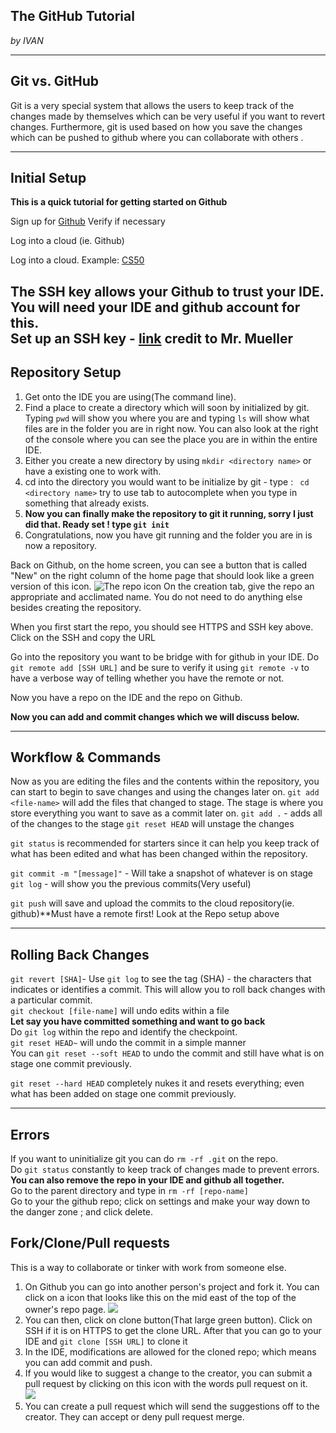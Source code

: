## The GitHub Tutorial

_by IVAN_

---
## Git vs. GitHub
Git is a very special system that allows the users to keep track of the changes made by themselves which can be very useful if you want to revert changes. Furthermore, git is used  based on how you save the changes which can be pushed to github where you can collaborate with others .


---

## Initial Setup
**This is a quick tutorial for getting started on Github**

Sign up for [Github](github.com) Verify if necessary  

Log into a cloud (ie. Github)

Log into a cloud. Example: [CS50](https://ide.cs50.io/)  

The SSH key allows your Github to trust your IDE. You will need your IDE and github account for this.  
Set up an SSH key - [link](https://github.com/hstatsep/ide50) credit to Mr. Mueller
---
## Repository Setup

1. Get onto the IDE you are using(The command line).
1. Find a place to create a directory which will soon by initialized by git. Typing ``pwd`` will show you where you are and typing ``ls`` will show what files are in the folder you are in right now. You can also look at the right of the console where you can see the place you are in within the entire IDE.
1. Either you create a new directory by using ``mkdir <directory name>`` or have a existing one to work with.
1. cd into the directory you would want to be initialize by git - type : `` cd <directory name>`` try to use tab to autocomplete when you type in something that already exists.
1. **Now you can finally make the repository to git it running, sorry I just did that. Ready set ! type ``git init``**
1. Congratulations, now you have git running and the folder you are in is now a repository.

Back on Github, on the home screen, you can see a button that is called "New" on the right column of the home page that should look like a green version of this icon.
![The repo icon](https://upload.wikimedia.org/wikipedia/commons/0/00/Octicons-repo.svg)
On the creation tab, give the repo an appropriate and acclimated name. You do not need to do anything else besides creating the repository.

When you first start the repo, you should see HTTPS and SSH key above.
Click on the SSH and copy the URL

Go into the repository you want to be bridge with for github in your IDE. Do ``git remote add [SSH URL]`` and be sure to verify it using ``git remote -v`` to have a verbose way of telling whether you have the remote or not.

Now you have a repo on the IDE and the repo on Github.

**Now you can add and commit changes which we will discuss below.**

---
## Workflow & Commands
Now as you are editing the files and the contents within the repository, you can start to begin to save changes and using the changes later on.
``git add <file-name>`` will add the files that changed to stage. The stage is where you store everything you want to save as a commit later on.
``git add .`` - adds all of the changes to the stage
``git reset HEAD`` will unstage the changes

``git status`` is recommended for starters since it can help you keep track of what has been edited and what has been changed within the repository.

``git commit -m "[message]"`` - Will take a snapshot of whatever is on stage
``git log`` - will show you the previous commits(Very useful)

``git push`` will save and upload the commits to the cloud repository(ie. github)**Must have a remote first! Look at the Repo setup above

---
## Rolling Back Changes
``git revert [SHA]``- Use ``git log`` to see the tag (SHA) - the characters that indicates or identifies a commit. This will allow you to roll back changes with a particular commit.  
``git checkout [file-name]`` will undo edits within a file  
**Let say you have committed something and want to go back**  
Do ``git log`` within the repo and identify the checkpoint.  
``git reset HEAD~`` will undo the commit in a simple manner  
You can ``git reset --soft HEAD`` to undo the commit and still have what is on stage one commit previously.

``git reset --hard HEAD`` completely nukes it and resets everything; even what has been added on stage one commit previously.

---

## Errors
If you want to uninitialize git you can do ``rm -rf .git`` on the repo.  
Do ``git status`` constantly to keep track of changes made to prevent errors.  
**You can also remove the repo in your IDE and github all together.**  
Go to the parent directory and type in ``rm -rf [repo-name]``  
Go to your the github repo; click on settings and make your way down to the danger zone ; and click delete.   

## Fork/Clone/Pull requests  
This is a way to collaborate or tinker with work from someone else.  
1. On Github you can go into another person's project and fork it. You can click on a icon that looks like this on the mid east of the top of the owner's repo page. ![](https://user-images.githubusercontent.com/17777237/54873012-40fa5b00-4dd6-11e9-98e0-cc436426c720.png)
2. You can then, click on clone button(That large green button). Click on SSH if it is on HTTPS to get the clone URL. After that you can go to your IDE and ``git clone [SSH URL]`` to clone it
3. In the IDE, modifications are allowed for the cloned repo; which means you can add commit and push. 
4. If you would like to suggest a change to the creator, you can submit a pull request by clicking on this icon with the words pull request on it.  
 ![](https://cdn0.iconfinder.com/data/icons/octicons/1024/git-pull-request-512.png)
5. You can create a pull request which will send the suggestions off to the creator. They can accept or deny pull request merge.